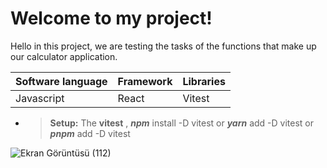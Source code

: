 # Welcome to my project!

Hello in this project, we are testing the tasks of the functions that make up our calculator application.


| Software language | Framework | Libraries        |
| ----------------- | --------- | ---------------- |
| Javascript        | React     | Vitest         |

- > **Setup:** The **vitest** , **_npm_** install -D vitest or **_yarn_**  add -D vitest or **_pnpm_**  add -D vitest

![Ekran Görüntüsü (112)](https://user-images.githubusercontent.com/100241189/233702355-4e7ae97a-b983-446d-92c9-bbbe75bbc277.png)
